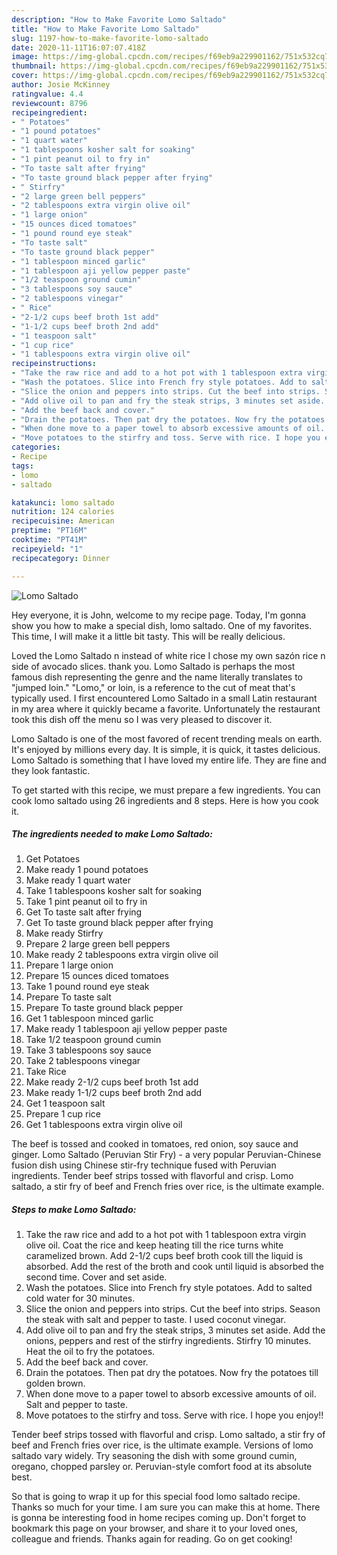 ```yaml
---
description: "How to Make Favorite Lomo Saltado"
title: "How to Make Favorite Lomo Saltado"
slug: 1197-how-to-make-favorite-lomo-saltado
date: 2020-11-11T16:07:07.418Z
image: https://img-global.cpcdn.com/recipes/f69eb9a229901162/751x532cq70/lomo-saltado-recipe-main-photo.jpg
thumbnail: https://img-global.cpcdn.com/recipes/f69eb9a229901162/751x532cq70/lomo-saltado-recipe-main-photo.jpg
cover: https://img-global.cpcdn.com/recipes/f69eb9a229901162/751x532cq70/lomo-saltado-recipe-main-photo.jpg
author: Josie McKinney
ratingvalue: 4.4
reviewcount: 8796
recipeingredient:
- " Potatoes"
- "1 pound potatoes"
- "1 quart water"
- "1 tablespoons kosher salt for soaking"
- "1 pint peanut oil to fry in"
- "To taste salt after frying"
- "To taste ground black pepper after frying"
- " Stirfry"
- "2 large green bell peppers"
- "2 tablespoons extra virgin olive oil"
- "1 large onion"
- "15 ounces diced tomatoes"
- "1 pound round eye steak"
- "To taste salt"
- "To taste ground black pepper"
- "1 tablespoon minced garlic"
- "1 tablespoon aji yellow pepper paste"
- "1/2 teaspoon ground cumin"
- "3 tablespoons soy sauce"
- "2 tablespoons vinegar"
- " Rice"
- "2-1/2 cups beef broth 1st add"
- "1-1/2 cups beef broth 2nd add"
- "1 teaspoon salt"
- "1 cup rice"
- "1 tablespoons extra virgin olive oil"
recipeinstructions:
- "Take the raw rice and add to a hot pot with 1 tablespoon extra virgin olive oil. Coat the rice and keep heating till the rice turns white caramelized brown. Add 2-1/2 cups beef broth cook till the liquid is absorbed. Add the rest of the broth and cook until liquid is absorbed the second time. Cover and set aside."
- "Wash the potatoes. Slice into French fry style potatoes. Add to salted cold water for 30 minutes."
- "Slice the onion and peppers into strips. Cut the beef into strips. Season the steak with salt and pepper to taste. I used coconut vinegar."
- "Add olive oil to pan and fry the steak strips, 3 minutes set aside. Add the onions, peppers and rest of the stirfry ingredients. Stirfry 10 minutes. Heat the oil to fry the potatoes."
- "Add the beef back and cover."
- "Drain the potatoes. Then pat dry the potatoes. Now fry the potatoes till golden brown."
- "When done move to a paper towel to absorb excessive amounts of oil. Salt and pepper to taste."
- "Move potatoes to the stirfry and toss. Serve with rice. I hope you enjoy!!"
categories:
- Recipe
tags:
- lomo
- saltado

katakunci: lomo saltado 
nutrition: 124 calories
recipecuisine: American
preptime: "PT16M"
cooktime: "PT41M"
recipeyield: "1"
recipecategory: Dinner

---
```



![Lomo Saltado](https://img-global.cpcdn.com/recipes/f69eb9a229901162/751x532cq70/lomo-saltado-recipe-main-photo.jpg)

Hey everyone, it is John, welcome to my recipe page. Today, I'm gonna show you how to make a special dish, lomo saltado. One of my favorites. This time, I will make it a little bit tasty. This will be really delicious.

Loved the Lomo Saltado n instead of white rice I chose my own sazón rice n side of avocado slices. thank you. Lomo Saltado is perhaps the most famous dish representing the genre and the name literally translates to &#34;jumped loin.&#34; &#34;Lomo,&#34; or loin, is a reference to the cut of meat that&#39;s typically used. I first encountered Lomo Saltado in a small Latin restaurant in my area where it quickly became a favorite. Unfortunately the restaurant took this dish off the menu so I was very pleased to discover it.

Lomo Saltado is one of the most favored of recent trending meals on earth. It's enjoyed by millions every day. It is simple, it is quick, it tastes delicious. Lomo Saltado is something that I have loved my entire life. They are fine and they look fantastic.


To get started with this recipe, we must prepare a few ingredients. You can cook lomo saltado using 26 ingredients and 8 steps. Here is how you cook it.

<!--inarticleads1-->

##### The ingredients needed to make Lomo Saltado:

1. Get  Potatoes
1. Make ready 1 pound potatoes
1. Make ready 1 quart water
1. Take 1 tablespoons kosher salt for soaking
1. Take 1 pint peanut oil to fry in
1. Get To taste salt after frying
1. Get To taste ground black pepper after frying
1. Make ready  Stirfry
1. Prepare 2 large green bell peppers
1. Make ready 2 tablespoons extra virgin olive oil
1. Prepare 1 large onion
1. Prepare 15 ounces diced tomatoes
1. Take 1 pound round eye steak
1. Prepare To taste salt
1. Prepare To taste ground black pepper
1. Get 1 tablespoon minced garlic
1. Make ready 1 tablespoon aji yellow pepper paste
1. Take 1/2 teaspoon ground cumin
1. Take 3 tablespoons soy sauce
1. Take 2 tablespoons vinegar
1. Take  Rice
1. Make ready 2-1/2 cups beef broth 1st add
1. Make ready 1-1/2 cups beef broth 2nd add
1. Get 1 teaspoon salt
1. Prepare 1 cup rice
1. Get 1 tablespoons extra virgin olive oil


The beef is tossed and cooked in tomatoes, red onion, soy sauce and ginger. Lomo Saltado (Peruvian Stir Fry) - a very popular Peruvian-Chinese fusion dish using Chinese stir-fry technique fused with Peruvian ingredients. Tender beef strips tossed with flavorful and crisp. Lomo saltado, a stir fry of beef and French fries over rice, is the ultimate example. 

<!--inarticleads2-->

##### Steps to make Lomo Saltado:

1. Take the raw rice and add to a hot pot with 1 tablespoon extra virgin olive oil. Coat the rice and keep heating till the rice turns white caramelized brown. Add 2-1/2 cups beef broth cook till the liquid is absorbed. Add the rest of the broth and cook until liquid is absorbed the second time. Cover and set aside.
1. Wash the potatoes. Slice into French fry style potatoes. Add to salted cold water for 30 minutes.
1. Slice the onion and peppers into strips. Cut the beef into strips. Season the steak with salt and pepper to taste. I used coconut vinegar.
1. Add olive oil to pan and fry the steak strips, 3 minutes set aside. Add the onions, peppers and rest of the stirfry ingredients. Stirfry 10 minutes. Heat the oil to fry the potatoes.
1. Add the beef back and cover.
1. Drain the potatoes. Then pat dry the potatoes. Now fry the potatoes till golden brown.
1. When done move to a paper towel to absorb excessive amounts of oil. Salt and pepper to taste.
1. Move potatoes to the stirfry and toss. Serve with rice. I hope you enjoy!!


Tender beef strips tossed with flavorful and crisp. Lomo saltado, a stir fry of beef and French fries over rice, is the ultimate example. Versions of lomo saltado vary widely. Try seasoning the dish with some ground cumin, oregano, chopped parsley or. Peruvian-style comfort food at its absolute best. 

So that is going to wrap it up for this special food lomo saltado recipe. Thanks so much for your time. I am sure you can make this at home. There is gonna be interesting food in home recipes coming up. Don't forget to bookmark this page on your browser, and share it to your loved ones, colleague and friends. Thanks again for reading. Go on get cooking!
